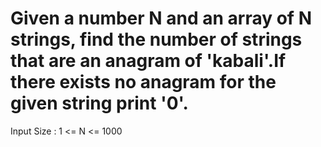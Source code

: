# Given a number N and an array of N strings, find the number of strings that are an anagram of 'kabali'.If there exists no anagram for the given string print '0'.
Input Size : 1 <= N <= 1000
